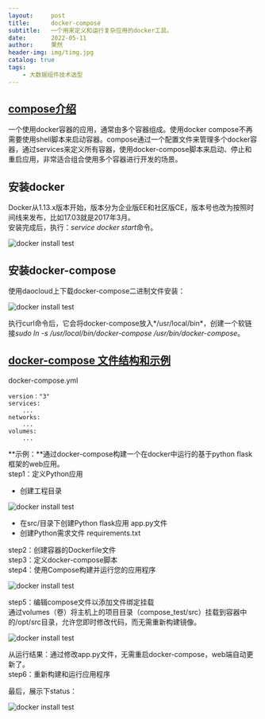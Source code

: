 ```yaml
---
layout:     post
title:      docker-compose
subtitle:   一个用来定义和运行复杂应用的docker工具。
date:       2022-05-11
author:     果然
header-img: img/timg.jpg
catalog: true
tags:
    - 大数据组件技术选型
---  
```

## [compose介绍](https://blog.csdn.net/pushiqiang/article/details/78682323)  
一个使用docker容器的应用，通常由多个容器组成。使用docker compose不再需要使用shell脚本来启动容器。compose通过一个配置文件来管理多个docker容器，通过services来定义所有容器，使用docker-compose脚本来启动、停止和重启应用，非常适合组合使用多个容器进行开发的场景。  
## 安装docker  
Docker从1.13.x版本开始，版本分为企业版EE和社区版CE，版本号也改为按照时间线来发布，比如17.03就是2017年3月。  
安装完成后，执行：*service docker start*命令。  

![docker install test](https://initialdream16.github.io/img/docker-install.png)  

## 安装docker-compose  
使用daocloud上下载docker-compose二进制文件安装：  

![docker install test](https://initialdream16.github.io/img/docker-compose.png)  

执行curl命令后，它会将docker-compose放入*/usr/local/bin*，创建一个软链接*sudo ln -s /usr/local/bin/docker-compose /usr/bin/docker-compose*。  
## [docker-compose 文件结构和示例](https://blog.csdn.net/pushiqiang/article/details/78682323)      
docker-compose.yml  
```
version："3"
services:
	...
networks:
	...
volumes:
	... 
```  
**示例：**通过docker-compose构建一个在docker中运行的基于python flask框架的web应用。  
step1：定义Python应用
* 创建工程目录  
  
![docker install test](https://initialdream16.github.io/img/tree.png)   

* 在src/目录下创建Python flask应用 app.py文件  
* 创建Python需求文件 requirements.txt  
  
step2：创建容器的Dockerfile文件  
step3：定义docker-compose脚本  
step4：使用Compose构建并运行您的应用程序  

![docker install test](https://initialdream16.github.io/img/compose.png)  

step5：编辑compose文件以添加文件绑定挂载  
通过volumes（卷）将主机上的项目目录（compose_test/src）挂载到容器中的/opt/src目录，允许您即时修改代码，而无需重新构建镜像。  

![docker install test](https://initialdream16.github.io/img/volumes.png)  

从运行结果：通过修改app.py文件，无需重启docker-compose，web端自动更新了。   
step6：重新构建和运行应用程序      

最后，展示下status：  

![docker install test](https://initialdream16.github.io/img/status.png)  
















  
  



 
